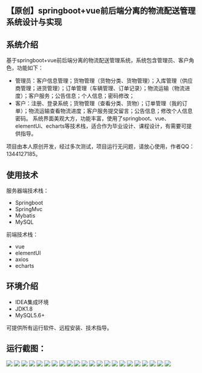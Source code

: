 ## 【原创】springboot+vue前后端分离的物流配送管理系统设计与实现

## 系统介绍

基于springboot+vue前后端分离的物流配送管理系统，系统包含管理员、客户角色，功能如下：
- 管理员：客户信息管理；货物管理（货物分类、货物管理）；入库管理（供应商管理；进货管理）；订单管理（车辆管理、订单记录）；物流运输（物流进度）；客户服务；公告信息；个人信息；密码修改；
- 客户：注册、登录系统；货物管理（查看分类、货物）；订单管理（我的订单）；物流运输查看物流进度；客户服务提交留言；公告信息；修改个人信息密码。
系统界面美观大方，功能丰富，使用了springboot、vue、elementUi、echarts等技术栈，适合作为毕业设计、课程设计，有需要可提供指导。

项目由本人原创开发，经过多次测试，项目运行无问题，请放心使用，作者QQ：1344127185。

## 使用技术

服务器端技术栈：

- Springboot
- SpringMvc
- Mybatis
- MySQL

前端技术栈：

- vue
- elementUI
- axios
- echarts

## 环境介绍

- IDEA集成环境
- JDK1.8
- MySQL5.6+

可提供所有运行软件、远程安装、技术指导。

## 运行截图：
![](https://github.com/itcoderyhl/logistics-server/blob/main/images/1.png)
![](https://github.com/itcoderyhl/logistics-server/blob/main/images/2.png)
![](https://github.com/itcoderyhl/logistics-server/blob/main/images/3.png)
![](https://github.com/itcoderyhl/logistics-server/blob/main/images/4.png)
![](https://github.com/itcoderyhl/logistics-server/blob/main/images/5.png)
![](https://github.com/itcoderyhl/logistics-server/blob/main/images/6.png)
![](https://github.com/itcoderyhl/logistics-server/blob/main/images/7.png)
![](https://github.com/itcoderyhl/logistics-server/blob/main/images/8.png)
![](https://github.com/itcoderyhl/logistics-server/blob/main/images/9.png)
![](https://github.com/itcoderyhl/logistics-server/blob/main/images/10.png)
![](https://github.com/itcoderyhl/logistics-server/blob/main/images/11.png)
![](https://github.com/itcoderyhl/logistics-server/blob/main/images/12.png)
![](https://github.com/itcoderyhl/logistics-server/blob/main/images/13.png)
![](https://github.com/itcoderyhl/logistics-server/blob/main/images/14.png)
![](https://github.com/itcoderyhl/logistics-server/blob/main/images/15.png)
![](https://github.com/itcoderyhl/logistics-server/blob/main/images/16.png)
![](https://github.com/itcoderyhl/logistics-server/blob/main/images/17.png)
![](https://github.com/itcoderyhl/logistics-server/blob/main/images/18.png)
![](https://github.com/itcoderyhl/logistics-server/blob/main/images/19.png)
![](https://github.com/itcoderyhl/logistics-server/blob/main/images/20.png)
![](https://github.com/itcoderyhl/logistics-server/blob/main/images/21.png)
![](https://github.com/itcoderyhl/logistics-server/blob/main/images/22.png)

